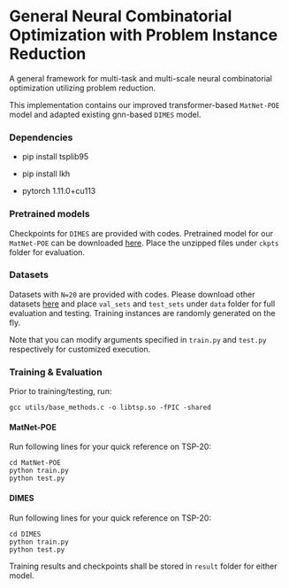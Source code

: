 # General Neural Combinatorial Optimization with Problem Instance Reduction

A general framework for multi-task and multi-scale neural combinatorial optimization utilizing problem reduction.

This implementation contains our improved transformer-based `MatNet-POE` model and adapted existing gnn-based `DIMES` model.

### Dependencies

- pip install tsplib95

- pip install lkh

- pytorch 1.11.0+cu113


### Pretrained models
Checkpoints for `DIMES` are provided with codes. Pretrained model for our `MatNet-POE` can be downloaded [here](https://drive.google.com/file/d/16mDY9HVzDdyFnqrL6YnrQ2lS8twscD_o/view?usp=sharing). Place the unzipped files under `ckpts` folder for evaluation.

### Datasets
Datasets with `N=20` are provided with codes. Please download other datasets [here](https://drive.google.com/file/d/17LINJtArttm8ba6VEQ4XdfGjuz-ZMl3I/view?usp=sharing) and place `val_sets` and `test_sets` under `data` folder for full evaluation and testing. Training instances are randomly generated on the fly.

Note that you can modify arguments specified in `train.py` and `test.py` respectively for customized execution.

### Training & Evaluation

Prior to training/testing, run:
```
gcc utils/base_methods.c -o libtsp.so -fPIC -shared
```
#### MatNet-POE
Run following lines for your quick reference on TSP-20:
```
cd MatNet-POE
python train.py
python test.py
```

#### DIMES
Run following lines for your quick reference on TSP-20:
```
cd DIMES
python train.py
python test.py
```

Training results and checkpoints shall be stored in `result` folder for either model.